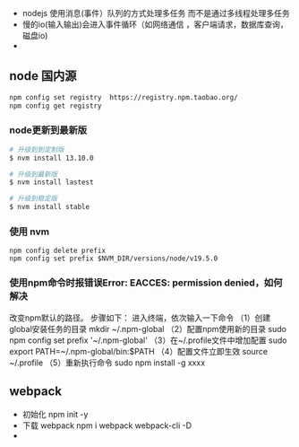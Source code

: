 

- nodejs 使用消息(事件）队列的方式处理多任务 而不是通过多线程处理多任务
- 慢的io(输入输出)会进入事件循环（如网络通信 ，客户端请求，数据库查询，磁盘io)
- 

## node 国内源

``` sh
npm config set registry  https://registry.npm.taobao.org/
npm config get registry
```
### node更新到最新版

``` sh
# 升级到到定制版
$ nvm install 13.10.0

# 升级到最新版
$ nvm install lastest

# 升级到稳定版
$ nvm install stable
```

### 使用 nvm
```
npm config delete prefix
npm config set prefix $NVM_DIR/versions/node/v19.5.0
```

### 使用npm命令时报错误Error: EACCES: permission denied，如何解决 

改变npm默认的路径。
步骤如下：
进入终端，依次输入一下命令
（1）创建global安装任务的目录
mkdir ~/.npm-global
（2）配置npm使用新的目录
sudo npm config set prefix '~/.npm-global'
（3）在~/.profile文件中增加配置
sudo export PATH=~/.npm-global/bin:$PATH
（4）配置文件立即生效
source ~/.profile
（5）重新执行命令
sudo npm install -g xxxx 


## webpack

- 初始化  npm init -y 
- 下载 webpack   npm i webpack webpack-cli -D
- 
